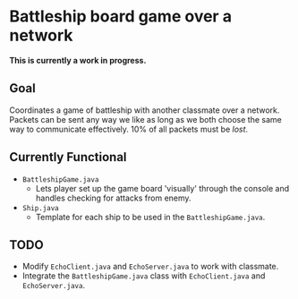 # Battleship board game over a network
**This is currently a work in progress.**
## Goal
Coordinates a game of battleship with another classmate over a network. Packets can be sent any way we like as long as we both choose the same way to communicate effectively. 10% of all packets must be _lost_.
## Currently Functional
- `BattleshipGame.java`
	- Lets player set up the game board 'visually' through the console and handles checking for attacks from enemy.
- `Ship.java`
	- Template for each ship to be used in the `BattleshipGame.java`.
## TODO
- Modify `EchoClient.java` and `EchoServer.java` to work with classmate.
- Integrate the `BattleshipGame.java` class with `EchoClient.java` and `EchoServer.java`.
